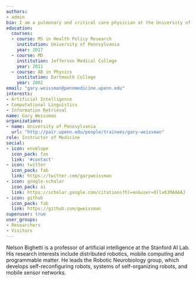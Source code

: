 ```yaml
---
authors:
- admin
bio: I am a pulmonary and critical care physician at the University of Pennsylvania Perelman School of Medicine, based at the Palliative and Advanced Illness Research (PAIR) Center. My research interests include clinical informatics, natural language processing, machine learning, population health, and pragmatic trials.
education:
  courses:
  - course: MS in Health Policy Research
    institution: University of Pennsylvania
    year: 2017
  - course: MD
    institution: Jefferson Medical College
    year: 2011
  - course: AB in Physics
    institution: Dartmouth College
    year: 2002
email: "gary.weissman@pennmedicine.upenn.edu"
interests:
- Artificial Intelligence
- Computational Linguistics
- Information Retrieval
name: Gary Weissman
organizations:
- name: University of Pennsylvania
  url: "http://pair.upenn.edu/people/trainees/gary-weissman"
role: Instructor of Medicine
social:
- icon: envelope
  icon_pack: fas
  link: '#contact'
- icon: twitter
  icon_pack: fab
  link: https://twitter.com/garyweissman
- icon: google-scholar
  icon_pack: ai
  link: https://scholar.google.com/citations?hl=en&user=Ollx0JMAAAAJ
- icon: github
  icon_pack: fab
  link: https://github.com/gweissman
superuser: true
user_groups:
- Researchers
- Visitors
---
```


Nelson Bighetti is a professor of artificial intelligence at the Stanford AI Lab. His research interests include distributed robotics, mobile computing and programmable matter. He leads the Robotic Neurobiology group, which develops self-reconfiguring robots, systems of self-organizing robots, and mobile sensor networks.

